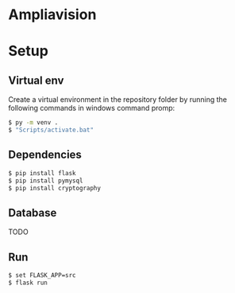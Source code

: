 # Ampliavision

# Setup
## Virtual env
Create a virtual environment in the repository folder by running the following commands in windows command promp:
```sh
$ py -m venv .
$ "Scripts/activate.bat"
```
## Dependencies
```sh
$ pip install flask
$ pip install pymysql
$ pip install cryptography
```
## Database
TODO

## Run
```sh
$ set FLASK_APP=src
$ flask run
```



